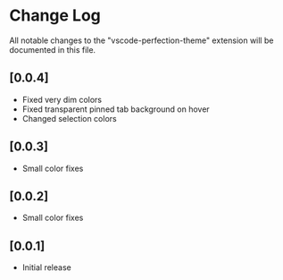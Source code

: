 # Change Log

All notable changes to the "vscode-perfection-theme" extension will be documented in this file.

## [0.0.4]

- Fixed very dim colors
- Fixed transparent pinned tab background on hover
- Changed selection colors

## [0.0.3]

- Small color fixes

## [0.0.2]

- Small color fixes

## [0.0.1]

- Initial release
